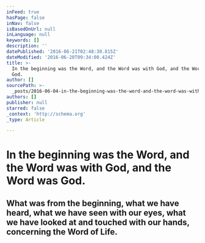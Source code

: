 ```yaml
---
inFeed: true
hasPage: false
inNav: false
isBasedOnUrl: null
inLanguage: null
keywords: []
description: ''
datePublished: '2016-06-21T02:48:30.815Z'
dateModified: '2016-06-20T09:34:00.424Z'
title: >-
  In the beginning was the Word, and the Word was with God, and the Word was
  God.
author: []
sourcePath: >-
  _posts/2016-06-04-in-the-beginning-was-the-word-and-the-word-was-with-god-an.md
authors: []
publisher: null
starred: false
_context: 'http://schema.org'
_type: Article

---
```

# In the beginning was the Word, and the Word was with God, and the Word was God.

## What was from the beginning, what we have heard, what we have seen with our eyes, what we have looked at and touched with our hands, concerning the Word of Life.